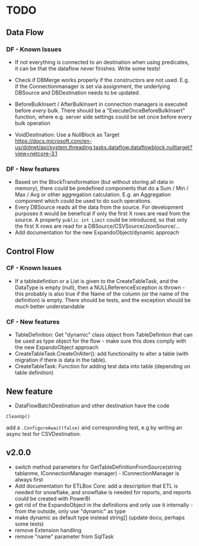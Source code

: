 # TODO

## Data Flow

### DF - Known Issues

- If not everything is connected to an destination when using predicates, it can be that the dataflow never finishes. Write some tests!
- Check if DBMerge works properly if the constructors are not used. E.g. if the Connectionmanager is set via assignment, the underlying DBSource and DBDestination needs to be  updated.
- BeforeBulkInsert / AfterBulkInsert in connection managers is executed before *every* bulk. There should be a "ExecuteOnceBeforeBulkInsert" function, where e.g. server side settings could be set once before every bulk operation

- VoidDestination: Use a NullBlock as Target 
https://docs.microsoft.com/en-us/dotnet/api/system.threading.tasks.dataflow.dataflowblock.nulltarget?view=netcore-3.1

### DF - New features

- Based on the BlockTransformation (but without storing all data in memory), there could be predefined components that do a Sum / Min / Max / Avg or other
aggregation calculation. E.g. an Aggregation component which could be used to do such operations.
- Every DBSource reads all the data from the source. For development purposes it would be benefical if only the first X rows are read from the source. A property 
`public int Limit` could be introduced, so that only the first X rows are read for a DBSource/CSVSource/JsonSource/...
- Add documentation for the new ExpandoObject/dynamic approach

## Control Flow

### CF - Known Issues

- If a tabledefintion or a List<TableColumns> is given to the CreateTableTask, and the DataType is empty (null), then a NULLReferenceException is thrown - this probably is also true if the Name of the column (or the name of the definition) is empty. There should be tests, and the exception should be much better understandable

### CF - New features

- TableDefinition: Get "dynamic" class object from TableDefintion that can be used as type object for the flow - make sure this 
does comply with the new ExpandoObject approach
- CreateTableTask.CreateOrAlter(): add functionality to alter a table (with migration if there is data in the table).
- CreateTableTask: Function for adding test data into table (depending on table definition)

## New feature

- DataFlowBatchDestination and other destination have the code 

```await TargetBlock.Completion;
CleanUp()
```

add a `.ConfigureAwait(false)` and corresponding test, e.g by writing an async test for CSVDestination. 

## v2.0.0

- switch method parameters for GetTableDefinitionFromSource(string tablanme, IConnectionManager manager) - IConnectionManager is always first
- Add documentation for ETLBox Core: add a description that ETL is needed for snowflake, and snowflake is needed for reports, and reports could be created with PowerBI
- get rid of the ExpandoObject in the definitions and only use it internally - from the outside, only use "dynamic" as type
- make dynamic as default type instead string[] (update docu, perhaps some tests)
- remove Extension handling
- remove "name" parameter from SqlTask